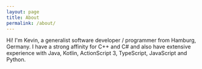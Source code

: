 ```yaml
---
layout: page
title: About
permalink: /about/
---
```


Hi! I'm Kevin, a generalist software developer / programmer from Hamburg, Germany.
I have a strong affinity for C++ and C# and also have extensive experience with Java, Kotlin, ActionScript 3, TypeScript, JavaScript and Python. 
